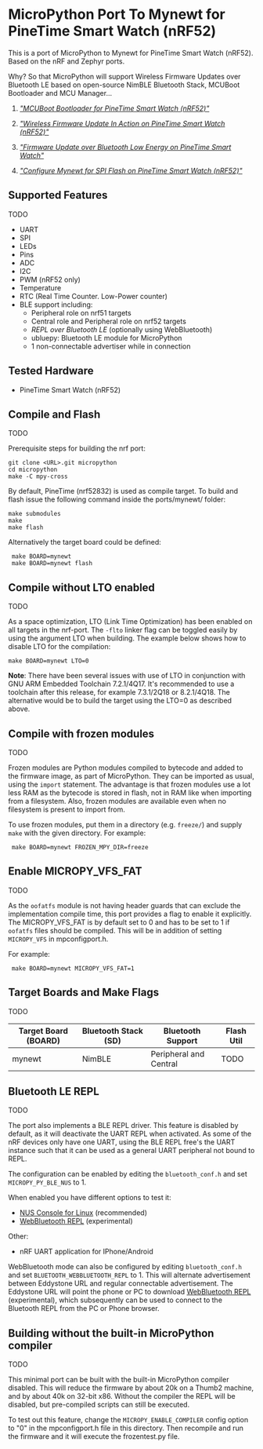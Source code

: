 # MicroPython Port To Mynewt for PineTime Smart Watch (nRF52)

This is a port of MicroPython to Mynewt for PineTime Smart Watch (nRF52). Based on the nRF and Zephyr ports.

Why? So that MicroPython will support Wireless Firmware Updates over Bluetooth LE based on open-source NimBLE Bluetooth Stack, MCUBoot Bootloader and MCU Manager...

1. _["MCUBoot Bootloader for PineTime Smart Watch (nRF52)"](https://lupyuen.github.io/pinetime-rust-mynewt/articles/mcuboot)_

1. _["Wireless Firmware Update In Action on PineTime Smart Watch (nRF52)"](https://lupyuen.github.io/pinetime-rust-mynewt/articles/dfutest)_

1. _["Firmware Update over Bluetooth Low Energy on PineTime Smart Watch"](https://lupyuen.github.io/pinetime-rust-mynewt/articles/dfu)_

1. _["Configure Mynewt for SPI Flash on PineTime Smart Watch (nRF52)"](https://lupyuen.github.io/pinetime-rust-mynewt/articles/spiflash)_

## Supported Features

TODO

* UART
* SPI
* LEDs
* Pins
* ADC
* I2C
* PWM (nRF52 only)
* Temperature
* RTC (Real Time Counter. Low-Power counter)
* BLE support including:
  * Peripheral role on nrf51 targets
  * Central role and Peripheral role on nrf52 targets
  * _REPL over Bluetooth LE_ (optionally using WebBluetooth)
  * ubluepy: Bluetooth LE module for MicroPython
  * 1 non-connectable advertiser while in connection

## Tested Hardware

* PineTime Smart Watch (nRF52)

## Compile and Flash

TODO

Prerequisite steps for building the nrf port:

    git clone <URL>.git micropython
    cd micropython
    make -C mpy-cross

By default, PineTime (nrf52832) is used as compile target. To build and flash issue the following command inside the ports/mynewt/ folder:

    make submodules
    make
    make flash

Alternatively the target board could be defined:

     make BOARD=mynewt
     make BOARD=mynewt flash

## Compile without LTO enabled

TODO

As a space optimization, LTO (Link Time Optimization) has been enabled on all
targets in the nrf-port. The `-flto` linker flag can be toggled easily by using
the argument LTO when building. The example below shows how to disable LTO for
the compilation:

    make BOARD=mynewt LTO=0

**Note**: There have been several issues with use of LTO in conjunction with
GNU ARM Embedded Toolchain 7.2.1/4Q17. It's recommended to use a toolchain after
this release, for example 7.3.1/2Q18 or 8.2.1/4Q18. The alternative would be to
build the target using the LTO=0 as described above.

## Compile with frozen modules

TODO

Frozen modules are Python modules compiled to bytecode and added to the firmware
image, as part of MicroPython. They can be imported as usual, using the `import`
statement. The advantage is that frozen modules use a lot less RAM as the
bytecode is stored in flash, not in RAM like when importing from a filesystem.
Also, frozen modules are available even when no filesystem is present to import
from.

To use frozen modules, put them in a directory (e.g. `freeze/`) and supply
`make` with the given directory. For example:

     make BOARD=mynewt FROZEN_MPY_DIR=freeze

## Enable MICROPY_VFS_FAT

TODO

As the `oofatfs` module is not having header guards that can exclude the implementation compile time, this port provides a flag to enable it explicitly. The MICROPY_VFS_FAT is by default set to 0 and has to be set to 1 if `oofatfs` files should be compiled. This will be in addition of setting `MICROPY_VFS` in mpconfigport.h.

For example:

     make BOARD=mynewt MICROPY_VFS_FAT=1

## Target Boards and Make Flags

TODO

Target Board (BOARD) | Bluetooth Stack (SD)    | Bluetooth Support      | Flash Util
---------------------|-------------------------|------------------------|-------------------------------
mynewt               | NimBLE                  | Peripheral and Central | TODO

## Bluetooth LE REPL

TODO

The port also implements a BLE REPL driver. This feature is disabled by default, as it will deactivate the UART REPL when activated. As some of the nRF devices only have one UART, using the BLE REPL free's the UART instance such that it can be used as a general UART peripheral not bound to REPL.

The configuration can be enabled by editing the `bluetooth_conf.h` and set `MICROPY_PY_BLE_NUS` to 1.

When enabled you have different options to test it:
* [NUS Console for Linux](https://github.com/tralamazza/nus_console) (recommended)
* [WebBluetooth REPL](https://aykevl.nl/apps/nus/) (experimental)

Other:
* nRF UART application for IPhone/Android

WebBluetooth mode can also be configured by editing `bluetooth_conf.h` and set `BLUETOOTH_WEBBLUETOOTH_REPL` to 1. This will alternate advertisement between Eddystone URL and regular connectable advertisement. The Eddystone URL will point the phone or PC to download [WebBluetooth REPL](https://aykevl.nl/apps/nus/) (experimental), which subsequently can be used to connect to the Bluetooth REPL from the PC or Phone browser.

## Building without the built-in MicroPython compiler

TODO

This minimal port can be built with the built-in MicroPython compiler
disabled.  This will reduce the firmware by about 20k on a Thumb2 machine,
and by about 40k on 32-bit x86.  Without the compiler the REPL will be
disabled, but pre-compiled scripts can still be executed.

To test out this feature, change the `MICROPY_ENABLE_COMPILER` config
option to "0" in the mpconfigport.h file in this directory.  Then
recompile and run the firmware and it will execute the frozentest.py
file.
